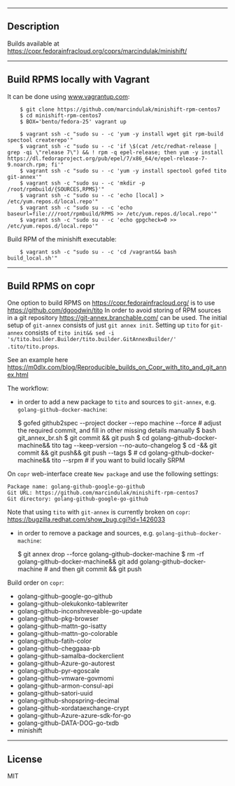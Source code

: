 -----------
Description
-----------

Builds available at https://copr.fedorainfracloud.org/coprs/marcindulak/minishift/


-------------------------------
Build RPMS locally with Vagrant
-------------------------------

It can be done using www.vagrantup.com:

        $ git clone https://github.com/marcindulak/minishift-rpm-centos7
        $ cd minishift-rpm-centos7
        $ BOX='bento/fedora-25' vagrant up

        $ vagrant ssh -c "sudo su - -c 'yum -y install wget git rpm-build spectool createrepo'"
        $ vagrant ssh -c "sudo su - -c 'if \$(cat /etc/redhat-release | grep -qi \"release 7\") && ! rpm -q epel-release; then yum -y install https://dl.fedoraproject.org/pub/epel/7/x86_64/e/epel-release-7-9.noarch.rpm; fi'"
        $ vagrant ssh -c "sudo su - -c 'yum -y install spectool gofed tito git-annex'"
        $ vagrant ssh -c "sudo su - -c 'mkdir -p /root/rpmbuild/{SOURCES,RPMS}'"
        $ vagrant ssh -c "sudo su - -c 'echo [local] > /etc/yum.repos.d/local.repo'"
        $ vagrant ssh -c "sudo su - -c 'echo baseurl=file:///root/rpmbuild/RPMS >> /etc/yum.repos.d/local.repo'"
        $ vagrant ssh -c "sudo su - -c 'echo gpgcheck=0 >> /etc/yum.repos.d/local.repo'"

Build RPM of the minishift executable:

        $ vagrant ssh -c "sudo su - -c 'cd /vagrant&& bash build_local.sh'"


------------------
Build RPMS on copr
------------------

One option to build RPMS on https://copr.fedorainfracloud.org/ is to use https://github.com/dgoodwin/tito
In order to avoid storing of RPM sources in a git repository https://git-annex.branchable.com/ can be used.
The initial setup of `git-annex` consists of just `git annex init`.
Setting up `tito` for `git-annex` consists of `tito init&& sed -i 's/tito.builder.Builder/tito.builder.GitAnnexBuilder/' .tito/tito.props`.

See an example here https://m0dlx.com/blog/Reproducible_builds_on_Copr_with_tito_and_git_annex.html

The workflow:

- in order to add a new package to `tito` and sources to `git-annex`, e.g. `golang-github-docker-machine`:

    $ gofed github2spec --project docker --repo machine --force  # adjust the required commit, and fill in other missing details manually
    $ bash git_annex_br.sh
    $ git commit && git push
    $ cd golang-github-docker-machine&& tito tag --keep-version --no-auto-changelog
    $ cd -&& git commit && git push&& git push --tags
    $ # cd golang-github-docker-machine&& tito --srpm  # if you want to build locally SRPM

On `copr` web-interface create `New package` and use the following settings:

    Package name: golang-github-google-go-github
    Git URL: https://github.com/marcindulak/minishift-rpm-centos7
    Git directory: golang-github-google-go-github

Note that using `tito` with `git-annex` is currently broken on `copr`: https://bugzilla.redhat.com/show_bug.cgi?id=1426033

- in order to remove a package and sources, e.g. `golang-github-docker-machine`:

    $ git annex drop --force golang-github-docker-machine
    $ rm -rf golang-github-docker-machine&& git add golang-github-docker-machine  # and then git commit && git push

Build order on `copr`:

- golang-github-google-go-github
- golang-github-olekukonko-tablewriter
- golang-github-inconshreveable-go-update
- golang-github-pkg-browser
- golang-github-mattn-go-isatty
- golang-github-mattn-go-colorable
- golang-github-fatih-color
- golang-github-cheggaaa-pb
- golang-github-samalba-dockerclient
- golang-github-Azure-go-autorest
- golang-github-pyr-egoscale
- golang-github-vmware-govmomi
- golang-github-armon-consul-api
- golang-github-satori-uuid
- golang-github-shopspring-decimal
- golang-github-xordataexchange-crypt
- golang-github-Azure-azure-sdk-for-go
- golang-github-DATA-DOG-go-txdb
- minishift


-------
License
-------

MIT

